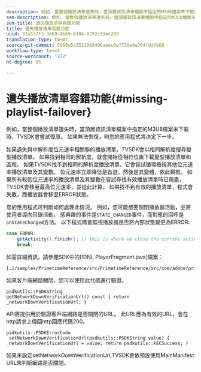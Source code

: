 ```yaml
---
description: 例如，當整個播放清單遺失時，當頂層資訊清單檔案中指定的M3U8檔案未下載時，TVSDK會嘗試復原。 如果無法恢復，則您的應用程式將決定下一步。
seo-description: 例如，當整個播放清單遺失時，當頂層資訊清單檔案中指定的M3U8檔案未下載時，TVSDK會嘗試復原。 如果無法恢復，則您的應用程式將決定下一步。
seo-title: 遺失播放清單容錯功能
title: 遺失播放清單容錯功能
uuid: 91a537f3-3e69-4669-8f84-0292c19ac209
translation-type: tm+mt
source-git-commit: 5908e5a3521966496aeec0ef730e4a704fddfb68
workflow-type: tm+mt
source-wordcount: '372'
ht-degree: 0%

---
```



# 遺失播放清單容錯功能{#missing-playlist-failover}

例如，當整個播放清單遺失時，當頂層資訊清單檔案中指定的M3U8檔案未下載時，TVSDK會嘗試復原。 如果無法恢復，則您的應用程式將決定下一步。

如果遺失與中解析度位元速率相關聯的播放清單，TVSDK會以相同解析度搜尋變型播放清單。 如果找到相同的解析度，就會開始從相符位置下載變型播放清單和區段。 如果TVSDK找不到相同的解析度播放清單，它會嘗試循環檢視其他位元速率播放清單及其變數。 位元速率立即降低是首選，然後是其變體，依此類推。 如果所有較低位元速率的播放清單及其變數在嘗試尋找有效播放清單時已用盡，TVSDK會移至最高位元速率，並從此計算。 如果找不到有效的播放清單，程式會失敗，而播放器會移至ERROR狀態。

您的應用程式可判斷如何處理此情況。 例如，您可能想要關閉播放器活動，並將使用者導向目錄活動。 感興趣的事件是`STATE_CHANGED`事件，而對應的回呼是`onStateChanged`方法。 以下程式碼會監視播放器是否將內部狀態變更為ERROR:

```java
case ERROR: 
    getActivity().finish(); // this is where we close the current activity (the Player activity) 
    break;
```

如需詳細資訊，請參閱SDK中的[!DNL PlayerFragment.java]檔案：

```
[…]/samples/PrimetimeReference/src/PrimetimeReference/src/com/adobe/primetime/reference/ui/player/
```

如果客戶端網路關閉，您可以使用此代碼進行驗證。

```
psdkutils::PSDKString 
getNetworkDownVerificationUrl() const { return 
_networkDownVerificationUrl; }
```

API將提供用於驗證客戶端網路是否關閉的URL。 此URL應為有效的URL，會在http請求上傳回http回應代碼200。

```
psdkutils::PSDKErrorCode 
 setNetworkDownVerificationUrl(psdkutils::PSDKString value) {  
_networkDownVerificationUrl = value; return psdkutils::kECSuccess; }
```

如果未設定setNetworkDownVerificationUrl,TVSDK會依預設使用MainManifest URL來判斷網路是否關閉。
